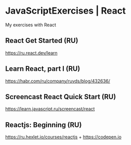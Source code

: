 # JavaScriptExercises | React
My exercises with React

## React Get Started (RU)
https://ru.react.dev/learn

## Learn React, part I (RU)
https://habr.com/ru/company/ruvds/blog/432636/

## Screencast React Quick Start (RU)
https://learn.javascript.ru/screencast/react

## Reactjs: Beginning (RU)
https://ru.hexlet.io/courses/reactjs + https://codepen.io